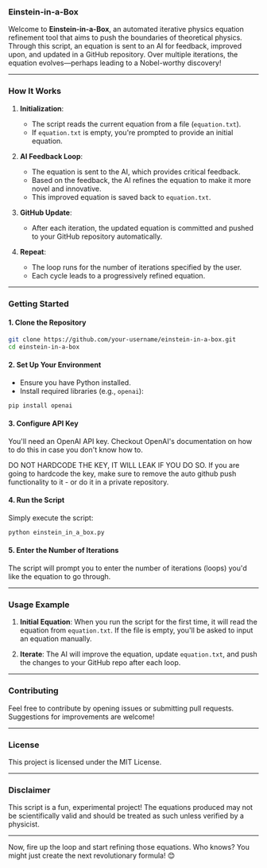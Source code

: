 ### **Einstein-in-a-Box**

Welcome to **Einstein-in-a-Box**, an automated iterative physics equation refinement tool that aims to push the boundaries of theoretical physics. Through this script, an equation is sent to an AI for feedback, improved upon, and updated in a GitHub repository. Over multiple iterations, the equation evolves—perhaps leading to a Nobel-worthy discovery!

---

### **How It Works**

1. **Initialization**:
   - The script reads the current equation from a file (`equation.txt`).
   - If `equation.txt` is empty, you're prompted to provide an initial equation.

2. **AI Feedback Loop**:
   - The equation is sent to the AI, which provides critical feedback.
   - Based on the feedback, the AI refines the equation to make it more novel and innovative.
   - This improved equation is saved back to `equation.txt`.

3. **GitHub Update**:
   - After each iteration, the updated equation is committed and pushed to your GitHub repository automatically.

4. **Repeat**:
   - The loop runs for the number of iterations specified by the user.
   - Each cycle leads to a progressively refined equation.

---

### **Getting Started**

#### **1. Clone the Repository**

```bash
git clone https://github.com/your-username/einstein-in-a-box.git
cd einstein-in-a-box
```

#### **2. Set Up Your Environment**

- Ensure you have Python installed.
- Install required libraries (e.g., `openai`):
  
```bash
pip install openai
```

#### **3. Configure API Key**

You'll need an OpenAI API key. Checkout OpenAI's documentation on how to do this in case you don't know how to.

DO NOT HARDCODE THE KEY, IT WILL LEAK IF YOU DO SO. If you are going to hardcode the key, make sure to remove the auto github push functionality to it - or do it in a private repository.

#### **4. Run the Script**

Simply execute the script:

```bash
python einstein_in_a_box.py
```

#### **5. Enter the Number of Iterations**

The script will prompt you to enter the number of iterations (loops) you'd like the equation to go through.

---

### **Usage Example**

1. **Initial Equation**:
   When you run the script for the first time, it will read the equation from `equation.txt`. If the file is empty, you'll be asked to input an equation manually.

2. **Iterate**:
   The AI will improve the equation, update `equation.txt`, and push the changes to your GitHub repo after each loop.

---

### **Contributing**

Feel free to contribute by opening issues or submitting pull requests. Suggestions for improvements are welcome!

---

### **License**

This project is licensed under the MIT License.

---

### **Disclaimer**

This script is a fun, experimental project! The equations produced may not be scientifically valid and should be treated as such unless verified by a physicist.

---

Now, fire up the loop and start refining those equations. Who knows? You might just create the next revolutionary formula! 😊
